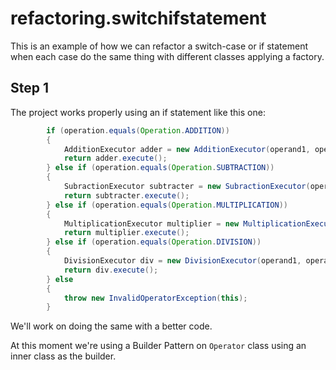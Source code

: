 # refactoring.switchifstatement
This is an example of how we can refactor a switch-case or if statement when each case do the same thing with different classes applying a factory.

## Step 1
The project works properly using an if statement like this one:
```java
		if (operation.equals(Operation.ADDITION)) 
		{
			AdditionExecutor adder = new AdditionExecutor(operand1, operand2);
			return adder.execute();
		} else if (operation.equals(Operation.SUBTRACTION)) 
		{
			SubractionExecutor subtracter = new SubractionExecutor(operand1, operand2);
			return subtracter.execute();
		} else if (operation.equals(Operation.MULTIPLICATION)) 
		{
			MultiplicationExecutor multiplier = new MultiplicationExecutor(operand1, operand2);
			return multiplier.execute();
		} else if (operation.equals(Operation.DIVISION)) 
		{
			DivisionExecutor div = new DivisionExecutor(operand1, operand2);
			return div.execute();
		} else 
		{
			throw new InvalidOperatorException(this);
		}
```

We'll work on doing the same with a better code.

At this moment we're using a Builder Pattern on `Operator` class using an inner class as the builder.
